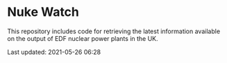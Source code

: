 # Nuke Watch

This repository includes code for retrieving the latest information available on the output of EDF nuclear power plants in the UK.

Last updated: 2021-05-26 06:28